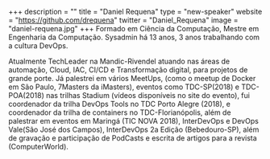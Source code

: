 +++
description = ""
title = "Daniel Requena"
type = "new-speaker"
website = "https://github.com/drequena"
twitter = "Daniel_Requena"
image = "daniel-requena.jpg"
+++
Formado em Ciência da Computação, Mestre em Engenharia da Computação. Sysadmin há 13 anos, 3 anos trabalhando com a cultura DevOps.

Atualmente TechLeader na Mandic-Rivendel atuando nas áreas de automação, Cloud, IAC, CI/CD e Transformação digital, para projetos de grande porte.
Já palestrei em vários MeetUps, (como o meetup de Docker em São Paulo, 7Masters da iMasters), eventos como TDC-SP(2018) e TDC-POA(2018) nas trilhas Stadium (vídeos disponíveis no site do evento), fui coordenador da trilha DevOps Tools no TDC Porto Alegre (2018), e coordenador da trilha de containers no TDC-Florianópolis, além de palestrar em eventos em Maringá (TIC NOVA 2018), InterDevOps e DevOps Vale(São José dos Campos), InterDevOps 2a Edição (Bebedouro-SP), além de gravação e participação de PodCasts e escrita de artigos para a revista (ComputerWorld).